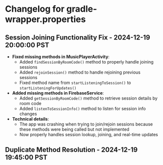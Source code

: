 # Changelog for gradle-wrapper.properties

## Session Joining Functionality Fix - 2024-12-19 20:00:00 PST
- **Fixed missing methods in MusicPlayerActivity**:
  - Added `findSessionByRoomCode()` method to properly handle joining sessions
  - Added `rejoinSession()` method to handle rejoining previous sessions
  - Fixed method name from `startListeningToSession()` to `startListeningForUpdates()`
- **Added missing methods in FirebaseService**:
  - Added `getSessionByRoomCode()` method to retrieve session details by room code
  - Added `listenToSessionInfo()` method to listen for session info changes
- **Technical details**:
  - The app was crashing when trying to join/rejoin sessions because these methods were being called but not implemented
  - Now properly handles session lookup, joining, and real-time updates

## Duplicate Method Resolution - 2024-12-19 19:45:00 PST 